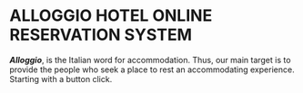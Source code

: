ALLOGGIO HOTEL ONLINE RESERVATION SYSTEM
======

***Alloggio***, is the Italian word for accommodation. Thus, our main target is to provide the people who seek a place to rest an accommodating experience. Starting with a button click.


